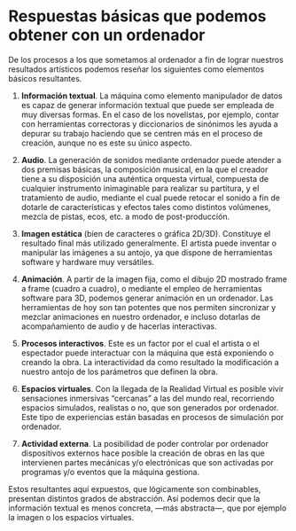 # Respuestas básicas que podemos obtener con un ordenador

De los procesos a los que sometamos al ordenador a fin de lograr nuestros resultados artísticos podemos reseñar los siguientes como elementos básicos resultantes.

1. **Información textual**. La máquina como elemento manipulador de datos es capaz de generar información textual que puede ser empleada de muy diversas formas. En el caso de los novelistas, por ejemplo, contar con herramientas correctoras y diccionarios de sinónimos les ayuda a depurar su trabajo haciendo que se centren más en el proceso de creación, aunque no es este su único aspecto.

2. **Audio**. La generación de sonidos mediante ordenador puede atender a dos premisas básicas, la composición musical, en la que el creador tiene a su disposición una auténtica orquesta virtual, compuesta de cualquier instrumento inimaginable para realizar su partitura, y el tratamiento de audio, mediante el cual puede retocar el sonido a fin de dotarle de características y efectos tales como distintos volúmenes, mezcla de pistas, ecos, etc. a modo de post-producción.

3. **Imagen estática** \(bien de caracteres o gráfica 2D/3D\). Constituye el resultado final más utilizado generalmente. El artista puede inventar o manipular las imágenes a su antojo, ya que dispone de herramientas software y hardware muy versátiles.

4. **Animación**. A partir de la imagen fija, como el dibujo 2D mostrado frame a frame \(cuadro a cuadro\), o mediante el empleo de herramientas software para 3D, podemos generar animación en un ordenador. Las herramientas de hoy son tan potentes que nos permiten sincronizar y mezclar animaciones en nuestro ordenador, e incluso dotarlas de acompañamiento de audio y de hacerlas interactivas.

5. **Procesos interactivos**. Este es un factor por el cual el artista o el espectador puede interactuar con la máquina que está exponiendo o creando la obra. La interactividad da como resultado la modificación a nuestro antojo de los parámetros que definen la obra.

6. **Espacios virtuales**. Con la llegada de la Realidad Virtual es posible vivir sensaciones inmersivas “cercanas” a las del mundo real, recorriendo espacios simulados, realistas o no, que son generados por ordenador. Este tipo de experiencias están basadas en procesos de simulación por ordenador.

7. **Actividad externa**. La posibilidad de poder controlar por ordenador dispositivos externos hace posible la creación de obras en las que intervienen partes mecánicas y/o electrónicas que son activadas por programas y/o eventos que la máquina gestiona.

Estos resultantes aquí expuestos, que lógicamente son combinables, presentan distintos grados de abstracción. Así podemos decir que la información textual es menos concreta, —más abstracta—, que por ejemplo la imagen o los espacios virtuales.

